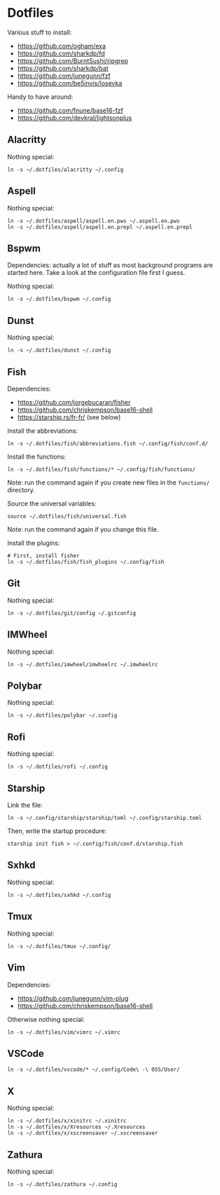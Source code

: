# Dotfiles

Various stuff to install:

* https://github.com/ogham/exa
* https://github.com/sharkdp/fd
* https://github.com/BurntSushi/ripgrep
* https://github.com/sharkdp/bat
* https://github.com/junegunn/fzf
* https://github.com/be5invis/Iosevka

Handy to have around:

* https://github.com/fnune/base16-fzf
* https://github.com/devkral/lightsonplus

## Alacritty

Nothing special:

```fish
ln -s ~/.dotfiles/alacritty ~/.config
```

## Aspell

Nothing special:

```fish
ln -s ~/.dotfiles/aspell/aspell.en.pws ~/.aspell.en.pws
ln -s ~/.dotfiles/aspell/aspell.en.prepl ~/.aspell.en.prepl
```


## Bspwm

Dependencies: actually a lot of stuff as most background programs are
started here. Take a look at the configuration file first I guess.

Nothing special:

```fish
ln -s ~/.dotfiles/bspwm ~/.config
```

## Dunst

Nothing special:

```fish
ln -s ~/.dotfiles/dunst ~/.config
```

## Fish

Dependencies:

* https://github.com/jorgebucaran/fisher
* https://github.com/chriskempson/base16-shell
* https://starship.rs/fr-fr/ (see below)

Install the abbreviations:

```fish
ln -s ~/.dotfiles/fish/abbreviations.fish ~/.config/fish/conf.d/
```

Install the functions:

```fish
ln -s ~/.dotfiles/fish/functions/* ~/.config/fish/functions/
```

Note: run the command again if you create new files in the `functions/`
directory.

Source the universal variables:

```fish
source ~/.dotfiles/fish/universal.fish
```

Note: run the command again if you change this file.

Install the plugins:

```fish
# First, install fisher
ln -s ~/.dotfiles/fish/fish_plugins ~/.config/fish
```

## Git

Nothing special:

```fish
ln -s ~/.dotfiles/git/config ~/.gitconfig
```

## IMWheel

Nothing special:

```fish
ln -s ~/.dotfiles/imwheel/imwheelrc ~/.imwheelrc
```

## Polybar

Nothing special:

```fish
ln -s ~/.dotfiles/polybar ~/.config
```

## Rofi

Nothing special:

```fish
ln -s ~/.dotfiles/rofi ~/.config
```

## Starship

Link the file:

```fish
ln -s ~/.config/starship/starship/toml ~/.config/starship.toml
```

Then, write the startup procedure:

```fish
starship init fish > ~/.config/fish/conf.d/starship.fish
```

## Sxhkd

Nothing special:

```fish
ln -s ~/.dotfiles/sxhkd ~/.config
```

## Tmux

Nothing special:

```fish
ln -s ~/.dotfiles/tmux ~/.config/
```

## Vim

Dependencies:

* https://github.com/junegunn/vim-plug
* https://github.com/chriskempson/base16-shell

Otherwise nothing special:

```fish
ln -s ~/.dotfiles/vim/vimrc ~/.vimrc
```

## VSCode

```fish
ln -s ~/.dotfiles/vscode/* ~/.config/Code\ -\ OSS/User/
```

## X

Nothing special:

```fish
ln -s ~/.dotfiles/x/xinitrc ~/.xinitrc
ln -s ~/.dotfiles/x/Xresources ~/.Xresources
ln -s ~/.dotfiles/x/xscreensaver ~/.xscreensaver
```

## Zathura

Nothing special:

```fish
ln -s ~/.dotfiles/zathura ~/.config
```